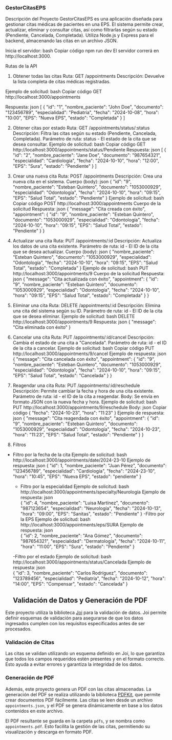 ### GestorCitasEPS

Descripción del Proyecto
GestorCitasEPS es una aplicación diseñada para gestionar citas médicas de pacientes en una EPS. El sistema permite crear, actualizar, eliminar y consultar citas, así como filtrarlas según su estado (Pendiente, Cancelada, Completada). Utiliza Node.js y Express para el backend, almacenando las citas en un archivo JSON.


Inicia el servidor:
bash
Copiar código
npm run dev
El servidor correrá en http://localhost:3000.

Rutas de la API

1. Obtener todas las citas
Ruta: GET /appointments
Descripción: Devuelve la lista completa de citas médicas registradas.

Ejemplo de solicitud:
bash
Copiar código
GET http://localhost:3000/appointments

Respuesta:
json
[
  {
    "id": "1",
    "nombre_paciente": "John Doe",
    "documento": "123456789",
    "especialidad": "Pediatría",
    "fecha": "2024-10-08",
    "hora": "10:00",
    "EPS": "Nueva EPS",
    "estado": "Completada"
  }
]

2. Obtener citas por estado
Ruta: GET /appointments/status/:status
Descripción: Filtra las citas según su estado (Pendiente, Cancelada, Completada).
Parámetro de ruta: status - El estado de la cita que se desea consultar.
Ejemplo de solicitud:
bash
Copiar código
GET http://localhost:3000/appointments/status/Pendiente
Respuesta:
json
[
  {
    "id": "2",
    "nombre_paciente": "Jane Doe",
    "documento": "987654321",
    "especialidad": "Cardiología",
    "fecha": "2024-10-10",
    "hora": "12:00",
    "EPS": "Sura",
    "estado": "Pendiente"
  }
]

3. Crear una nueva cita
Ruta: POST /appointments
Descripción: Crea una nueva cita en el sistema.
Cuerpo (body):
json
{
  "id": "9",
  "nombre_paciente": "Esteban Quintero",
  "documento": "1053000929",
  "especialidad": "Odontología",
  "fecha": "2024-10-10",
  "hora": "09:15",
  "EPS": "Salud Total",
  "estado": "Pendiente"
}
Ejemplo de solicitud:
bash
Copiar código
POST http://localhost:3000/appointments
Cuerpo de la solicitud
Respuesta:
json
{
  "message": "Cita creada con éxito",
  "appointment": {
    "id": "9",
    "nombre_paciente": "Esteban Quintero",
    "documento": "1053000929",
    "especialidad": "Odontología",
    "fecha": "2024-10-10",
    "hora": "09:15",
    "EPS": "Salud Total",
    "estado": "Pendiente"
  }
}

4. Actualizar una cita
Ruta: PUT /appointments/:id
Descripción: Actualiza los datos de una cita existente.
Parámetro de ruta: id - El ID de la cita que se desea actualizar.
Cuerpo (body):
json
{
  "nombre_paciente": "Esteban Quintero",
  "documento": "1053000929",
  "especialidad": "Odontología",
  "fecha": "2024-10-10",
  "hora": "09:15",
  "EPS": "Salud Total",
  "estado": "Completada"
}
Ejemplo de solicitud:
bash
PUT http://localhost:3000/appointments/9
Cuerpo de la solicitud
Respuesta:
json
{
  "message": "Cita actualizada con éxito",
  "appointment": {
    "id": "9",
    "nombre_paciente": "Esteban Quintero",
    "documento": "1053000929",
    "especialidad": "Odontología",
    "fecha": "2024-10-10",
    "hora": "09:15",
    "EPS": "Salud Total",
    "estado": "Completada"
  }
}

5. Eliminar una cita
Ruta: DELETE /appointments/:id
Descripción: Elimina una cita del sistema según su ID.
Parámetro de ruta: id - El ID de la cita que se desea eliminar.
Ejemplo de solicitud:
bash
DELETE http://localhost:3000/appointments/9
Respuesta:
json
{
  "message": "Cita eliminada con éxito"
}

6. Cancelar una cita
Ruta: PUT /appointments/:id/cancel
Descripción: Cambia el estado de una cita a "Cancelada".
Parámetro de ruta: id - el ID de la cita a cancelar.
Ejemplo de solicitud:
bash
Copiar código
PUT http://localhost:3000/appointments/9/cancel
Ejemplo de respuesta:
json
{
  "message": "Cita cancelada con éxito",
  "appointment": {
    "id": "9",
    "nombre_paciente": "Esteban Quintero",
    "documento": "1053000929",
    "especialidad": "Odontología",
    "fecha": "2024-10-10",
    "hora": "09:15",
    "EPS": "Salud Total",
    "estado": "Cancelada"
  }
}

7. Reagendar una cita
Ruta: PUT /appointments/:id/reschedule
Descripción: Permite cambiar la fecha y hora de una cita existente.
Parámetro de ruta: id - el ID de la cita a reagendar.
Body: Se envía en formato JSON con la nueva fecha y hora.
Ejemplo de solicitud:
bash
PUT http://localhost:3000/appointments/9/reschedule
Body:
json
Copiar código
{
    "fecha": "2024-10-23",
    "hora": "11:23"
}
Ejemplo de respuesta:
json
{
  "message": "Cita reagendada con éxito",
  "appointment": {
    "id": "9",
    "nombre_paciente": "Esteban Quintero",
    "documento": "1053000929",
    "especialidad": "Odontología",
    "fecha": "2024-10-23",
    "hora": "11:23",
    "EPS": "Salud Total",
    "estado": "Pendiente"
  }
}
8. Filtros 
 - Filtro por la fecha de la cita 
  Ejemplo de solicitud:
  bash
  http://localhost:3000/appointments/date/2024-23-10
  Ejemplo de respuesta:
  json
  {
        "id": 1,
        "nombre_paciente": "Juan Pérez",
        "documento": "123456789",
        "especialidad": "Cardiología",
        "fecha": "2024-23-10",
        "hora": "10:45",
        "EPS": "Nueva EPS",
        "estado": "pendiente"
    }
  
   - Filtro por la especialidad
  Ejemplo de solicitud:
  bash
  http://localhost:3000/appointments/specialty/Neurología
  Ejemplo de respuesta:
  json  
  {
        "id": 4,
        "nombre_paciente": "Luisa Martínez",
        "documento": "987123654",
        "especialidad": "Neurología",
        "fecha": "2024-10-13",
        "hora": "09:00",
        "EPS": "Sanitas",
        "estado": "Pendiente"
    }
   -Filtro por la EPS
  Ejemplo de solicitud:
  bash
  http://localhost:3000/appointments/eps/SURA
  Ejemplo de respuesta:
  json  
 {
        "id": 2,
        "nombre_paciente": "Ana Gómez",
        "documento": "987654321",
        "especialidad": "Dermatología",
        "fecha": "2024-10-11",
        "hora": "11:00",
        "EPS": "Sura",
        "estado": "Pendiente"
    }

    -Filtro por el estado
     Ejemplo de solicitud:
  bash
  http://localhost:3000/appointments/status/Cancelada
  Ejemplo de respuesta:
  json  
  {
        "id": 3,
        "nombre_paciente": "Carlos Rodríguez",
        "documento": "123789456",
        "especialidad": "Pediatría",
        "fecha": "2024-10-12",
        "hora": "14:00",
        "EPS": "Compensar",
        "estado": "Cancelada"
    }

    ## Validación de Datos y Generación de PDF

Este proyecto utiliza la biblioteca [Joi](https://joi.dev/) para la validación de datos. Joi permite definir esquemas de validación para asegurarse de que los datos ingresados cumplen con los requisitos especificados antes de ser procesados.

### Validación de Citas

Las citas se validan utilizando un esquema definido en Joi, lo que garantiza que todos los campos requeridos estén presentes y en el formato correcto. Esto ayuda a evitar errores y garantiza la integridad de los datos.

### Generación de PDF

Además, este proyecto genera un PDF con las citas almacenadas. La generación del PDF se realiza utilizando la biblioteca [PDFKit](https://pdfkit.org/), que permite crear documentos PDF fácilmente. Las citas se leen desde un archivo `appointments.json`, y el PDF se genera dinámicamente en base a los datos contenidos en este archivo.

El PDF resultante se guarda en la carpeta `pdfs`, y se nombra como `appointments.pdf`. Esto facilita la gestión de las citas, permitiendo su visualización y descarga en formato PDF.